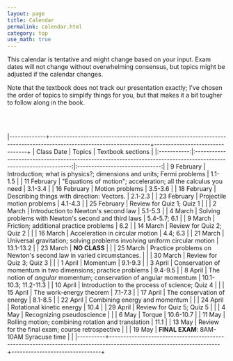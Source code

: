 ```yaml
---
layout: page
title: Calendar
permalink: calendar.html
category: top 
use_math: true
---
```


    
This calendar is tentative and might change based on your input. Exam dates will not change without overwhelming consensus, but topics might be adjusted if the calendar changes.

Note that the textbook does not track our presentation exactly; I've chosen the order of topics to simplify things for you, but that makes it a bit tougher to follow along in the book.

<br><br>

|-------------+------------------------------------------------------------------------------------------------------------------+--------------------------------+
| Class Date  | Topics                                                                                                           | Textbook sections              |
|:-----------:|:----------------------------------------------------------------------------------------------------------------:|:------------------------------:|
| 9 February  | Introduction; what is physics?; dimensions and units; Fermi problems                                             | 1.1-1.5                        |
| 11 February | "Equations of motion"; acceleration; all the calculus you need                                                   | 3.1-3.4                        |
| 16 February | Motion problems                                                                                                  | 3.5-3.6                        |
| 18 February | Describing things with direction: Vectors.                                                                       | 2.1-2.3                        |
| 23 February | Projectile motion problems                                                                                       | 4.1-4.3                        |
| 25 February | Review for Quiz 1; Quiz 1                                                                                        |                                |
| 2 March     | Introduction to Newton's second law                                                                              | 5.1-5.3                        |
| 4 March     | Solving problems with Newton's second and third laws                                                             | 5.4-5.7; 6.1                   |
| 9 March     | Friction; additional practice problems                                                                           | 6.2                            |
| 14 March    | Review for Quiz 2; Quiz 2                                                                                        |                                |
| 16 March    | Acceleration in circular motion                                                                                  | 4.4; 6.3                       |
| 21 March    | Universal gravitation; solving problems involving uniform circular motion                                        | 13.1-13.2                      |
| 23 March    | **NO CLASS**                                                                                                     |                                |
| 25 March    | Practice problems on Newton's second law in varied circumstances.                                                |                                |
| 30 March    | Review for Quiz 3; Quiz 3                                                                                        |                                |
| 1 April     | Momentum                                                                                                         | 9.1-9.3                        |
| 3 April     | Conservation of momentum in two dimensions; practice problems                                                    | 9.4-9.5                        |
| 8 April     | The notion of _angular_ momentum; conservation of angular momentum                                               | 10.1-10.3; 11.2-11.3           | 
| 10 April    | Introduction to the process of science; Quiz 4                                                                   |                                |
| 15 April    | The work-energy theorem                                                                                          | 7.1-7.3                        |
| 17 April    | The conservation of energy                                                                                       | 8.1-8.5                        |
| 22 April    | Combining energy and momentum                                                                                    |                                |
| 24 April    | Rotational kinetic energy                                                                                        | 10.4                           |
| 29 April    | Review for Quiz 5; Quiz 5                                                                                        |                                |
| 4 May       | Recognizing pseudoscience                                                                                        |                                |
| 6 May       | Torque                                                                                                           | 10.6-10.7                      |
| 11 May      | Rolling motion; combining rotation and translation                                                               | 11.1                           |
| 13 May      | Review for the final exam; course retrospective                                                                  |                                | 
| 19 May      | **FINAL EXAM**: 8AM-10AM Syracuse time                                                                           |                                |
|----------+---------------------------------------------------------------------------------------------------------------------+--------------------------------+




